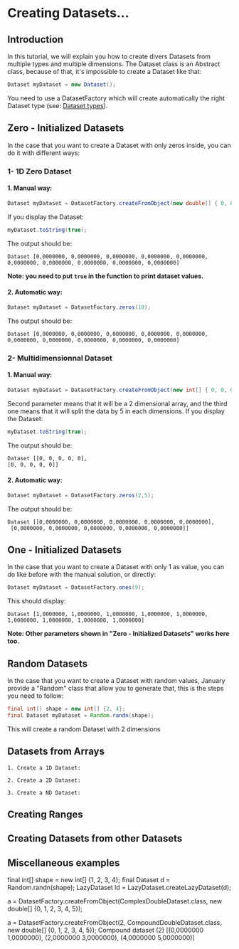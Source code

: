 # Creating Datasets...

## Introduction

In this tutorial, we will explain you how to create divers Datasets from multiple types and multiple dimensions.
The Dataset class is an Abstract class, because of that, it's impossible to create a Dataset like that:

```Java
Dataset myDataset = new Dataset();
```

You need to use a DatasetFactory which will create automatically the right Dataset type (see: [Dataset types](https://github.com/tracymiranda/january-docs/blob/master/userguide/dataset-types.md)).

## Zero - Initialized Datasets

In the case that you want to create a Dataset with only zeros inside, you can do it with different ways:

### 1- 1D Zero Dataset

 #### 1. Manual way:

```Java
Dataset myDataset = DatasetFactory.createFromObject(new double[] { 0, 0, 0, 0, 0, 0, 0, 0, 0, 0 });
```

If you display the Dataset:

```Java
myDataset.toString(true);
```

The output should be:

```
Dataset [0,0000000, 0,0000000, 0,0000000, 0,0000000, 0,0000000, 0,0000000, 0,0000000, 0,0000000, 0,0000000, 0,0000000]
```
 
**Note: you need to put ```true``` in the function to print dataset values.**



 #### 2. Automatic way:
 
```Java
Dataset myDataset = DatasetFactory.zeros(10);
```

The output should be:

```
Dataset [0,0000000, 0,0000000, 0,0000000, 0,0000000, 0,0000000, 0,0000000, 0,0000000, 0,0000000, 0,0000000, 0,0000000]
```
 
### 2- Multidimensionnal Dataset

 #### 1. Manual way:

```Java
Dataset myDataset = DatasetFactory.createFromObject(new int[] { 0, 0, 0, 0, 0, 0, 0, 0, 0, 0 }, 2, 5);
```

Second parameter means that it will be a 2 dimensional array, and the third one means that it will split the data by 5 in each dimensions.
If you display the Dataset:

```Java
myDataset.toString(true);
```

The output should be:

```
Dataset [[0, 0, 0, 0, 0],
[0, 0, 0, 0, 0]]
``` 
 
 
 
 #### 2. Automatic way:
```Java
Dataset myDataset = DatasetFactory.zeros(2,5);
```

The output should be:

```
Dataset [[0,0000000, 0,0000000, 0,0000000, 0,0000000, 0,0000000],
 [0,0000000, 0,0000000, 0,0000000, 0,0000000, 0,0000000]]
```


## One - Initialized Datasets

In the case that you want to create a Dataset with only 1 as value, you can do like before with the manual solution, or directly:

```Java
Dataset myDataset = DatasetFactory.ones(9);
```
This should display:

```
Dataset [1,0000000, 1,0000000, 1,0000000, 1,0000000, 1,0000000, 1,0000000, 1,0000000, 1,0000000, 1,0000000]
```

**Note: Other parameters shown in "Zero - Initialized Datasets" works here too.**

## Random Datasets

In the case that you want to create a Dataset with random values, January provide a "Random" class that allow you to generate that, this is the steps you need to follow:

```Java
final int[] shape = new int[] {2, 4};
final Dataset myDataset = Random.randn(shape);
```

This will create a random Dataset with 2 dimensions 

## Datasets from Arrays
    1. Create a 1D Dataset:
    
    2. Create a 2D Dataset:
    
    3. Create a ND Dataset:
 
## Creating Ranges

## Creating Datasets from other Datasets

## Miscellaneous examples


final int[] shape = new int[] {1, 2, 3, 4};
		final Dataset d = Random.randn(shape);
		LazyDataset ld = LazyDataset.createLazyDataset(d);
  
  a = DatasetFactory.createFromObject(ComplexDoubleDataset.class, new double[] {0, 1, 2, 3, 4, 5});
  
  a = DatasetFactory.createFromObject(2, CompoundDoubleDataset.class, new double[] {0, 1, 2, 3, 4, 5});
  Compound dataset (2) [(0,0000000 1,0000000), (2,0000000 3,0000000), (4,0000000 5,0000000)]

